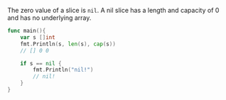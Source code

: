 The zero value of a slice is `nil`.
A nil slice has a length and capacity of 0 and has no underlying array.
```go
func main(){
	var s []int
	fmt.Println(s, len(s), cap(s))
	// [] 0 0

	if s == nil {
		fmt.Println("nil!")
		// nil!
	}
}
```
